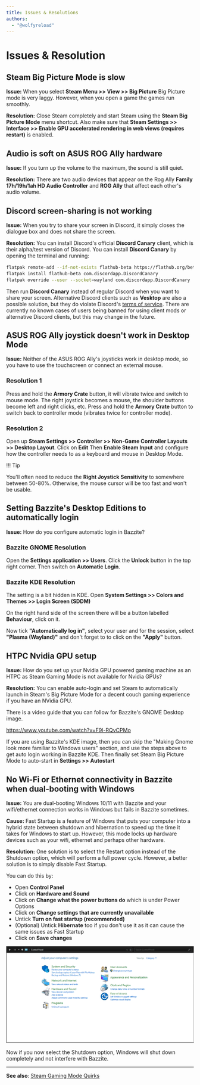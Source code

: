 ```yaml
---
title: Issues & Resolutions
authors:
  - "@wolfyreload"
---
```


# Issues & Resolution

## Steam Big Picture Mode is slow

**Issue:** When you select **Steam Menu >> View >> Big Picture** Big Picture mode is very laggy. However, when you open a game the games run smoothly.

**Resolution:** Close Steam completely and start Steam using the **Steam Big Picture Mode** menu shortcut. Also make sure that **Steam Settings >> Interface >> Enable GPU accelerated rendering in web views (requires restart)** is enabled.

## Audio is soft on ASUS ROG Ally hardware

**Issue:** If you turn up the volume to the maximum, the sound is still quiet.

**Resolution:** There are two audio devices that appear on the Rog Ally **Family 17h/19h/1ah HD Audio Controller** and **ROG Ally** that affect each other's audio volume.

## Discord screen-sharing is not working

**Issue:** When you try to share your screen in Discord, it simply closes the dialogue box and does not share the screen.

**Resolution:** You can install Discord's official **Discord Canary** client, which is their alpha/test version of Discord. You can install **Discord Canary** by opening the terminal and running:

```bash
flatpak remote-add --if-not-exists flathub-beta https://flathub.org/beta-repo/flathub-beta.flatpakrepo
flatpak install flathub-beta com.discordapp.DiscordCanary
flatpak override --user --socket=wayland com.discordapp.DiscordCanary
```

Then run **Discord Canary** instead of regular Discord when you want to share your screen. Alternative Discord clients such as **Vesktop** are also a possible solution, but they do violate Discord's [terms of service](https://discord.com/terms#6). There are currently no known cases of users being banned for using client mods or alternative Discord clients, but this may change in the future.

## ASUS ROG Ally joystick doesn't work in Desktop Mode

**Issue:** Neither of the ASUS ROG Ally's joysticks work in desktop mode, so you have to use the touchscreen or connect an external mouse.

<h3>Resolution 1</h3>

Press and hold the **Armory Crate** button, it will vibrate twice and switch to mouse mode. The right joystick becomes a mouse, the shoulder buttons become left and right clicks, etc. Press and hold the **Armory Crate** button to switch back to controller mode (vibrates twice for controller mode).

<h3>Resolution 2</h3>

Open up **Steam Settings >> Controller >> Non-Game Controller Layouts >> Desktop Layout**. Click on **Edit** Then **Enable Steam Input** and configure how the controller needs to as a keyboard and mouse in Desktop Mode. 

!!! Tip

You'll often need to reduce the **Right Joystick Sensitivity** to somewhere between 50-80%. Otherwise, the mouse cursor will be too fast and won't be usable.

## Setting Bazzite's Desktop Editions to automatically login

**Issue:** How do you configure automatic login in Bazzite?

<h3>Bazzite GNOME Resolution</h3>

Open the **Settings application >> Users**. Click the **Unlock** button in the top right corner. Then switch on **Automatic Login**.

<h3>Bazzite KDE Resolution</h3>

The setting is a bit hidden in KDE. Open **System Settings >> Colors and Themes >> Login Screen (SDDM)**

On the right hand side of the screen there will be a button labelled **Behaviour**, click on it.

Now tick **"Automatically log in"**, select your user and for the session, select **"Plasma (Wayland)"** and don't forget to to click on the **"Apply"** button.

## HTPC Nvidia GPU setup

**Issue:** How do you set up your Nvidia GPU powered gaming machine as an HTPC as Steam Gaming Mode is not available for Nvidia GPUs?

**Resolution:** You can enable auto-login and set Steam to automatically launch in Steam's Big Picture Mode for a decent couch gaming experience if you have an NVidia GPU.

There is a video guide that you can follow for Bazzite's GNOME Desktop image.

https://www.youtube.com/watch?v=F9l-RQvCPMo

If you are using Bazzite's KDE image, then you can skip the "Making Gnome look more familiar to Windows users" section, and use the steps above to get auto login working in Bazzite KDE. Then finally set Steam Big Picture Mode to auto-start in **Settings >> Autostart**

## No Wi-Fi or Ethernet connectivity in Bazzite when dual-booting with Windows

**Issue:** You are dual-booting Windows 10/11 with Bazzite and your wifi/ethernet connection works in Windows but fails in Bazzite sometimes.

**Cause:** Fast Startup is a feature of Windows that puts your computer into a hybrid state between shutdown and hibernation to speed up the time it takes for Windows to start up. However, this mode locks up hardware devices such as your wifi, ethernet and perhaps other hardware.

**Resolution:**  One solution is to select the Restart option instead of the Shutdown option, which will perform a full power cycle. However, a better solution is to simply disable Fast Startup. 

You can do this by:

- Open **Control Panel**
- Click on **Hardware and Sound**
- Click on **Change what the power buttons do** which is under Power Options
- Click on **Change settings that are currently unavailable**
- Untick **Turn on fast startup (recommended)**
- (Optional) Untick **Hibernate** too if you don't use it as it can cause the same issues as Fast Startup
- Click on **Save changes**

![how to disable fast startup in Windows](../img/disable-windows-fast-startup.gif)

Now if you now select the Shutdown option, Windows will shut down completely and not interfere with Bazzite.

<hr>

**See also**: [Steam Gaming Mode Quirks](https://docs.bazzite.gg/Handheld_and_HTPC_edition/quirks/)
